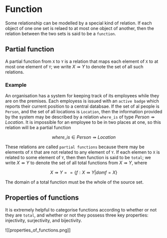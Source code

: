 # Function

Some relationship can be modelled by a special kind of relation. If each object of one one set is relaed to at most one object of another, then the relation between the two sets is said to be a `function`.

## Partial function
A partial function from `X` to `Y` is a relation that maps each element of `X` to at most one element of `Y`; we write $X⇸Y$ to denote the set of all such relations. 

### Example
An organisation has a system for keeping track of its employees while they are on the premises. Each employess is issued with an `active badge` which reports their current position to a central databsae. If the set of al people is `Person`, and the set of all locations is `Location`, then the information provided by the system may be described by a relation `where_is` of type $Person⇸Location$. It is impossible for an employee to be in two places at one, so this relation will be a partial function

$$where\_is \in Person⇸Location$$

These relations are called `partial functions` because there may be elements of `X` that are not related to any element of `Y`. If each elemen to `X` is related to some element of `Y`, then then function is said to be `total`; we write $X⇸Y$ to denote the set of all total functions from $X⇸Y$, where

$$X⇸Y == \{ f: X⇸Y | dom f = X \}$$

The domain of a total function must be the whole of the source set.

## Properties of functions
It is extremely helpful to categorise functions according to whether or not they are `total`, and whether or not they possess three key properties: injectivity, surjectivity, and bijectivity. 

![[properties_of_functions.png]]